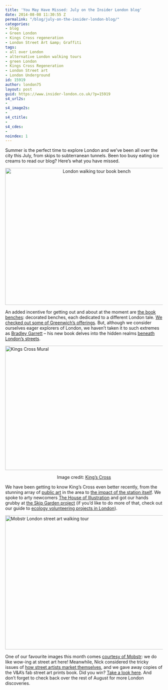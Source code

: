 ```yaml
---
title: 'You May Have Missed: July on the Insider London blog'
date: 2014-08-08 11:30:55 Z
permalink: "/blog/july-on-the-insider-london-blog/"
categories:
- blog
- Green London
- Kings Cross regeneration
- London Street Art &amp; Graffiti
tags:
- all over London
- alternative London walking tours
- green London
- Kings Cross Regeneration
- London Street art
- London Underground
id: 15919
author: london75
layout: post
guid: https://www.insider-london.co.uk/?p=15919
s4_url2s:
-
s4_image2s:
-
s4_ctitle:
-
s4_cdes:
-
noindex: 1
---
```


Summer is the perfect time to explore London and we&#8217;ve been all over the city this July, from skips to subterranean tunnels. Been too busy eating ice creams to read our blog? Here&#8217;s what you have missed.

<p style="text-align: center;">
  <a href="/wp-content/uploads/2014/07/London-walking-tour-book-bench.jpg"><img class="alignnone size-full wp-image-15116" src="/wp-content/uploads/2014/07/London-walking-tour-book-bench.jpg" alt="London walking tour book bench" width="569" height="436" /></a>
</p>

An added incentive for getting out and about at the moment are <a href="/londons-book-bench-art/" target="_blank">the book benches</a>: decorated benches, each dedicated to a different London tale. <a href="/londons-book-bench-art/" target="_blank">We checked out some of Greenwich&#8217;s offerings</a>. But, although we consider ourselves eager explorers of London, we haven&#8217;t taken it to such extremes as <a href="/exploring-beneath-londons-surface/" target="_blank">Bradley Garrett</a> &#8211; his new book delves into the hidden realms <a href="/exploring-beneath-londons-surface/" target="_blank">beneath London&#8217;s streets</a>.

[<img class="size-full wp-image-15795 aligncenter" src="/wp-content/uploads/2014/07/BeFunky_German-Gymnasium.jpg_mini.jpg" alt="Kings Cross Mural" width="569" height="396" />](/wp-content/uploads/2014/07/BeFunky_German-Gymnasium.jpg_mini.jpg)

<p style="text-align: center;">
  Image credit: <a href="http://www.kingscross.co.uk/" target="_blank">King&#8217;s Cross</a>
</p>

We have been getting to know King&#8217;s Cross even better recently, from the stunning array of <a href="/art-station-the-kings-cross-regeneration/">public art</a> in the area to <a href="/kings-cross-station-kings-cross-regeneration/">the impact of the station itself</a>. We spoke to arty newcomers <a href="/the-house-of-illustration-kings-cross/" target="_blank">The House of Illustration</a> and got our hands grubby at <a href="/global-generation-the-skip-garden/" >the Skip Garden project</a> (if you&#8217;d like to do more of that, check out our guide to <a href="/global-generation-the-skip-garden/" target="_blank">ecology volunteering projects in London</a>).

[<img class="size-full wp-image-15826 aligncenter" src="/wp-content/uploads/2014/07/Mobstr.jpg" alt="Mobstr London street art walking tour" width="569" height="427" />](/wp-content/uploads/2014/07/Mobstr.jpg)

One of our favourite images this month comes <a href="/oh-wow-look-its-some-street-art-by-mobstr/" target="_blank">courtesy of Mobstr</a>: we do like wow-ing at street art here! Meanwhile, Nick considered the tricky issues of <a href="/streetwise-artful-marketing/" target="_blank">how street artists market themselves</a>, and we gave away copies of the V&A&#8217;s fab street art prints book. Did you win? <a href="/the-winners-of-the-va-street-art-books/" target="_blank">Take a look here</a>. And don&#8217;t forget to check back over the rest of August for more London discoveries.
